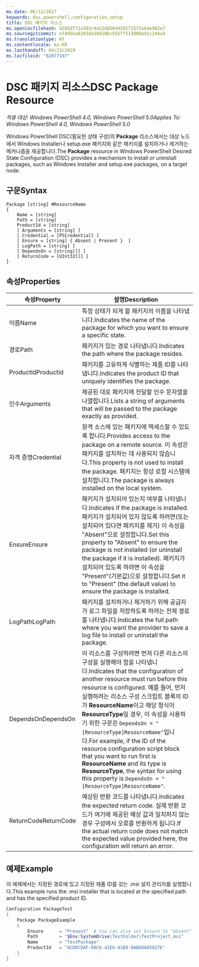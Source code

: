 ```yaml
---
ms.date: 06/12/2017
keywords: dsc,powershell,configuration,setup
title: DSC 패키지 리소스
ms.openlocfilehash: 9285df71a303c9a53dd50d450272575a64e962e7
ms.sourcegitcommit: e7445ba8203da304286c591ff513900ad1c244a4
ms.translationtype: HT
ms.contentlocale: ko-KR
ms.lasthandoff: 04/23/2019
ms.locfileid: "62077197"
---
```

# <a name="dsc-package-resource"></a><span data-ttu-id="5ef12-103">DSC 패키지 리소스</span><span class="sxs-lookup"><span data-stu-id="5ef12-103">DSC Package Resource</span></span>

<span data-ttu-id="5ef12-104">_적용 대상: Windows PowerShell 4.0, Windows PowerShell 5.0_</span><span class="sxs-lookup"><span data-stu-id="5ef12-104">_Applies To: Windows PowerShell 4.0, Windows PowerShell 5.0_</span></span>

<span data-ttu-id="5ef12-105">Windows PowerShell DSC(필요한 상태 구성)의 **Package** 리소스에서는 대상 노드에서 Windows Installer나 setup.exe 패키지와 같은 패키지를 설치하거나 제거하는 메커니즘을 제공합니다.</span><span class="sxs-lookup"><span data-stu-id="5ef12-105">The **Package** resource in Windows PowerShell Desired State Configuration (DSC) provides a mechanism to install or uninstall packages, such as Windows Installer and setup.exe packages, on a target node.</span></span>

## <a name="syntax"></a><span data-ttu-id="5ef12-106">구문</span><span class="sxs-lookup"><span data-stu-id="5ef12-106">Syntax</span></span>

```
Package [string] #ResourceName
{
    Name = [string]
    Path = [string]
    ProductId = [string]
    [ Arguments = [string] ]
    [ Credential = [PSCredential] ]
    [ Ensure = [string] { Absent | Present }  ]
    [ LogPath = [string] ]
    [ DependsOn = [string[]] ]
    [ ReturnCode = [UInt32[]] ]
}
```

## <a name="properties"></a><span data-ttu-id="5ef12-107">속성</span><span class="sxs-lookup"><span data-stu-id="5ef12-107">Properties</span></span>

| <span data-ttu-id="5ef12-108">속성</span><span class="sxs-lookup"><span data-stu-id="5ef12-108">Property</span></span> | <span data-ttu-id="5ef12-109">설명</span><span class="sxs-lookup"><span data-stu-id="5ef12-109">Description</span></span> |
| --- | --- |
| <span data-ttu-id="5ef12-110">이름</span><span class="sxs-lookup"><span data-stu-id="5ef12-110">Name</span></span>| <span data-ttu-id="5ef12-111">특정 상태가 되게 할 패키지의 이름을 나타냅니다.</span><span class="sxs-lookup"><span data-stu-id="5ef12-111">Indicates the name of the package for which you want to ensure a specific state.</span></span>|
| <span data-ttu-id="5ef12-112">경로</span><span class="sxs-lookup"><span data-stu-id="5ef12-112">Path</span></span>| <span data-ttu-id="5ef12-113">패키지가 있는 경로 나타냅니다.</span><span class="sxs-lookup"><span data-stu-id="5ef12-113">Indicates the path where the package resides.</span></span>|
| <span data-ttu-id="5ef12-114">ProductId</span><span class="sxs-lookup"><span data-stu-id="5ef12-114">ProductId</span></span>| <span data-ttu-id="5ef12-115">패키지를 고유하게 식별하는 제품 ID를 나타냅니다.</span><span class="sxs-lookup"><span data-stu-id="5ef12-115">Indicates the product ID that uniquely identifies the package.</span></span>|
| <span data-ttu-id="5ef12-116">인수</span><span class="sxs-lookup"><span data-stu-id="5ef12-116">Arguments</span></span>| <span data-ttu-id="5ef12-117">제공된 대로 패키지에 전달할 인수 문자열을 나열합니다.</span><span class="sxs-lookup"><span data-stu-id="5ef12-117">Lists a string of arguments that will be passed to the package exactly as provided.</span></span>|
| <span data-ttu-id="5ef12-118">자격 증명</span><span class="sxs-lookup"><span data-stu-id="5ef12-118">Credential</span></span>| <span data-ttu-id="5ef12-119">원격 소스에 있는 패키지에 액세스할 수 있도록 합니다.</span><span class="sxs-lookup"><span data-stu-id="5ef12-119">Provides access to the package on a remote source.</span></span> <span data-ttu-id="5ef12-120">이 속성은 패키지를 설치하는 데 사용되지 않습니다.</span><span class="sxs-lookup"><span data-stu-id="5ef12-120">This property is not used to install the package.</span></span> <span data-ttu-id="5ef12-121">패키지는 항상 로컬 시스템에 설치합니다.</span><span class="sxs-lookup"><span data-stu-id="5ef12-121">The package is always installed on the local system.</span></span>|
| <span data-ttu-id="5ef12-122">Ensure</span><span class="sxs-lookup"><span data-stu-id="5ef12-122">Ensure</span></span>| <span data-ttu-id="5ef12-123">패키지가 설치되어 있는지 여부를 나타냅니다.</span><span class="sxs-lookup"><span data-stu-id="5ef12-123">Indicates if the package is installed.</span></span> <span data-ttu-id="5ef12-124">패키지가 설치되어 있지 않도록 하려면(또는 설치되어 있다면 패키지를 제거) 이 속성을 "Absent"으로 설정합니다.</span><span class="sxs-lookup"><span data-stu-id="5ef12-124">Set this property to "Absent" to ensure the package is not installed (or uninstall the package if it is installed).</span></span> <span data-ttu-id="5ef12-125">패키지가 설치되어 있도록 하려면 이 속성을 "Present"(기본값)으로 설정합니다.</span><span class="sxs-lookup"><span data-stu-id="5ef12-125">Set it to "Present" (the default value) to ensure the package is installed.</span></span>|
| <span data-ttu-id="5ef12-126">LogPath</span><span class="sxs-lookup"><span data-stu-id="5ef12-126">LogPath</span></span>| <span data-ttu-id="5ef12-127">패키지를 설치하거나 제거하기 위해 공급자가 로그 파일을 저장하도록 하려는 전체 경로를 나타냅니다.</span><span class="sxs-lookup"><span data-stu-id="5ef12-127">Indicates the full path where you want the provider to save a log file to install or uninstall the package.</span></span>|
| <span data-ttu-id="5ef12-128">DependsOn</span><span class="sxs-lookup"><span data-stu-id="5ef12-128">DependsOn</span></span> | <span data-ttu-id="5ef12-129">이 리소스를 구성하려면 먼저 다른 리소스의 구성을 실행해야 함을 나타냅니다.</span><span class="sxs-lookup"><span data-stu-id="5ef12-129">Indicates that the configuration of another resource must run before this resource is configured.</span></span> <span data-ttu-id="5ef12-130">예를 들어, 먼저 실행하려는 리소스 구성 스크립트 블록의 ID가 **ResourceName**이고 해당 형식이 **ResourceType**일 경우, 이 속성을 사용하기 위한 구문은 `DependsOn = "[ResourceType]ResourceName"`입니다.</span><span class="sxs-lookup"><span data-stu-id="5ef12-130">For example, if the ID of the resource configuration script block that you want to run first is **ResourceName** and its type is **ResourceType**, the syntax for using this property is `DependsOn = "[ResourceType]ResourceName"`.</span></span>|
| <span data-ttu-id="5ef12-131">ReturnCode</span><span class="sxs-lookup"><span data-stu-id="5ef12-131">ReturnCode</span></span>| <span data-ttu-id="5ef12-132">예상된 반환 코드를 나타냅니다.</span><span class="sxs-lookup"><span data-stu-id="5ef12-132">Indicates the expected return code.</span></span> <span data-ttu-id="5ef12-133">실제 반환 코드가 여기에 제공된 예상 값과 일치하지 않는 경우 구성에서 오류를 반환하게 됩니다.</span><span class="sxs-lookup"><span data-stu-id="5ef12-133">If the actual return code does not match the expected value provided here, the configuration will return an error.</span></span>|

## <a name="example"></a><span data-ttu-id="5ef12-134">예제</span><span class="sxs-lookup"><span data-stu-id="5ef12-134">Example</span></span>

<span data-ttu-id="5ef12-135">이 예제에서는 지정된 경로에 있고 지정된 제품 ID를 갖는 .msi 설치 관리자를 실행합니다.</span><span class="sxs-lookup"><span data-stu-id="5ef12-135">This example runs the .msi installer that is located at the specified path and has the specified product ID.</span></span>

```powershell
Configuration PackageTest
{
    Package PackageExample
    {
        Ensure      = "Present"  # You can also set Ensure to "Absent"
        Path        = "$Env:SystemDrive\TestFolder\TestProject.msi"
        Name        = "TestPackage"
        ProductId   = "ACDDCDAF-80C6-41E6-A1B9-8ABD8A05027E"
    }
}
```